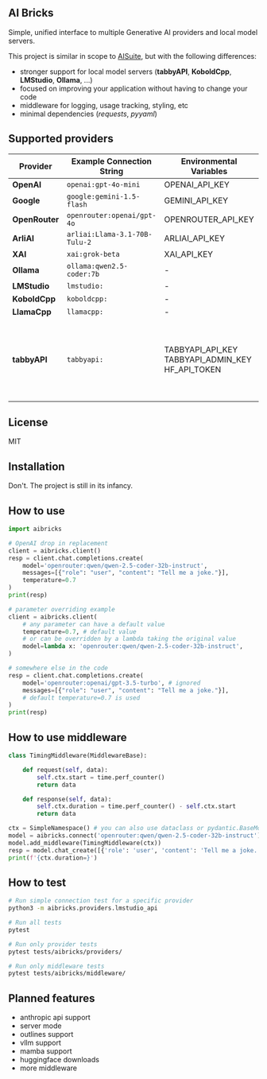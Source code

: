 ## AI Bricks

Simple, unified interface to multiple Generative AI providers and local model servers.

This project is similar in scope to [AISuite](https://github.com/andrewyng/aisuite),
but with the following differences:
- stronger support for local model servers (**tabbyAPI**, **KoboldCpp**, **LMStudio**, **Ollama**, ...)
- focused on improving your application without having to change your code
- middleware for logging, usage tracking, styling, etc
- minimal dependencies (*requests*, *pyyaml*)


## Supported providers

| Provider       | Example Connection String     | Environmental Variables  | Notes |
|----------------|-------------------------------|--------------------------|-------|
| **OpenAI**     | `openai:gpt-4o-mini`          | OPENAI_API_KEY           |       |
| **Google**     | `google:gemini-1.5-flash`     | GEMINI_API_KEY           |       |
| **OpenRouter** | `openrouter:openai/gpt-4o`    | OPENROUTER_API_KEY       |       |
| **ArliAI**     | `arliai:Llama-3.1-70B-Tulu-2` | ARLIAI_API_KEY           |       |
| **XAI**        | `xai:grok-beta`               | XAI_API_KEY              |       |
| **Ollama**     | `ollama:qwen2.5-coder:7b`     | -                        | GGUF  |
| **LMStudio**   | `lmstudio:`                   | -                        | GGUF  |
| **KoboldCpp**  | `koboldcpp:`                  | -                        | GGUF  |
| **LlamaCpp**   | `llamacpp:`                   | -                        | GGUF  |
| **tabbyAPI**   | `tabbyapi:`                   | TABBYAPI_API_KEY<br>TABBYAPI_ADMIN_KEY<br>HF_API_TOKEN | EXL2, GPTQ<br>dynamic model downloads<br>dynamic model loading |

## License

MIT


## Installation

Don't. The project is still in its infancy.

## How to use


```python
import aibricks

# OpenAI drop in replacement
client = aibricks.client()
resp = client.chat.completions.create(
    model='openrouter:qwen/qwen-2.5-coder-32b-instruct',
    messages=[{"role": "user", "content": "Tell me a joke."}],
    temperature=0.7
)
print(resp)
```


```python
# parameter overriding example
client = aibricks.client(
    # any parameter can have a default value
    temperature=0.7, # default value
    # or can be overridden by a lambda taking the original value
    model=lambda x: 'openrouter:qwen/qwen-2.5-coder-32b-instruct',
)

# somewhere else in the code
resp = client.chat.completions.create(
    model='openrouter:openai/gpt-3.5-turbo', # ignored
    messages=[{"role": "user", "content": "Tell me a joke."}],
    # default temperature=0.7 is used
)
print(resp)
```

## How to use middleware

```python
class TimingMiddleware(MiddlewareBase):

    def request(self, data):
        self.ctx.start = time.perf_counter()
        return data

    def response(self, data):
        self.ctx.duration = time.perf_counter() - self.ctx.start
        return data

ctx = SimpleNamespace() # you can also use dataclass or pydantic.BaseModel
model = aibricks.connect('openrouter:qwen/qwen-2.5-coder-32b-instruct')
model.add_middleware(TimingMiddleware(ctx))
resp = model.chat_create([{'role': 'user', 'content': 'Tell me a joke.'}])
print(f'{ctx.duration=}')
```

## How to test

```sh
# Run simple connection test for a specific provider
python3 -m aibricks.providers.lmstudio_api

# Run all tests
pytest

# Run only provider tests
pytest tests/aibricks/providers/

# Run only middleware tests
pytest tests/aibricks/middleware/
```

## Planned features

- anthropic api support
- server mode
- outlines support
- vllm support
- mamba support
- huggingface downloads
- more middleware
